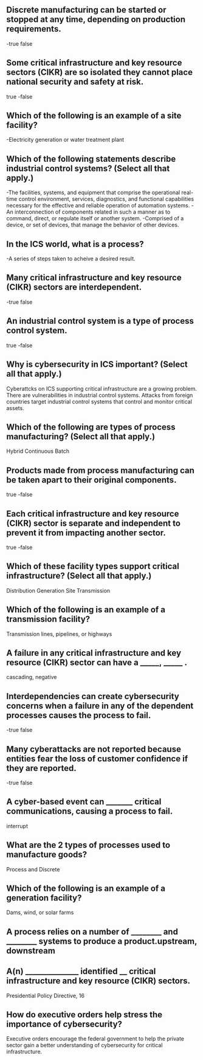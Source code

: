 ## Discrete manufacturing can be started or stopped at any time, depending on production requirements.
-true
false

## Some critical infrastructure and key resource sectors (CIKR) are so isolated they cannot place national security and safety at risk.
true
-false

## Which of the following is an example of a site facility?
-Electricity generation or water treatment plant

## Which of the following statements describe industrial control systems? (Select all that apply.)
-The facilities, systems, and equipment that comprise the operational real-time control environment, services, diagnostics, and functional capabilities necessary for the effective and reliable operation of automation systems.
-An interconnection of components related in such a manner as to command, direct, or regulate itself or another system.
-Comprised of a device, or set of devices, that manage the behavior of other devices.

## In the ICS world, what is a process?
-A series of steps taken to acheive a desired result.

## Many critical infrastructure and key resource (CIKR) sectors are interdependent.
-true
false

## An industrial control system is a type of process control system.
true
-false

## Why is cybersecurity in ICS important? (Select all that apply.)
Cyberattcks on ICS supporting critical infrastructure are a growing problem.
There are vulnerabilities in industrial control systems.
Attacks from foreign countries target industrial control systems that control and monitor critical assets.

## Which of the following are types of process manufacturing? (Select all that apply.)
Hybrid
Continuous
Batch

## Products made from process manufacturing can be taken apart to their original components.
true
-false

## Each critical infrastructure and key resource (CIKR) sector is separate and independent to prevent it from impacting another sector.
true
-false

## Which of these facility types support critical infrastructure? (Select all that apply.)
Distribution
Generation
Site
Transmission

## Which of the following is an example of a transmission facility?
Transmission lines, pipelines, or highways

## A failure in any critical infrastructure and key resource (CIKR) sector can have a _____, _____ .
cascading, negative

## Interdependencies can create cybersecurity concerns when a failure in any of the dependent processes causes the process to fail.
-true
false

## Many cyberattacks are not reported because entities fear the loss of customer confidence if they are reported.
-true
false

## A cyber-based event can _______ critical communications, causing a process to fail.
interrupt

## What are the 2 types of processes used to manufacture goods?
Process and Discrete


## Which of the following is an example of a generation facility?
Dams, wind, or solar farms

## A process relies on a number of ________ and ________ systems to produce a product.upstream, downstream

## A(n) ______________ identified __ critical infrastructure and key resource (CIKR) sectors.
Presidential Policy Directive, 16

## How do executive orders help stress the importance of cybersecurity?
Executive orders encourage the federal government to help the private sector gain a better understanding of cybersecurity for critical infrastructure.
